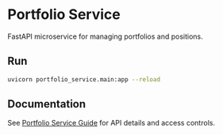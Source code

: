# Portfolio Service

FastAPI microservice for managing portfolios and positions.

## Run
```bash
uvicorn portfolio_service.main:app --reload
```

## Documentation
See [Portfolio Service Guide](../../docs/portfolio-service.md) for API details and access controls.
